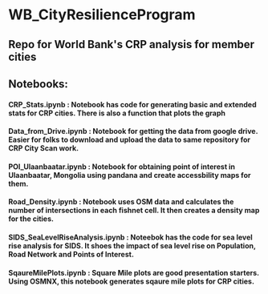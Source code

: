 # WB_CityResilienceProgram

## Repo for World Bank's CRP analysis for member cities

## Notebooks:

#### CRP_Stats.ipynb : Notebook has code for generating basic and extended stats for CRP cities. There is also a function that plots the graph 

#### Data_from_Drive.ipynb : Notebook for getting the data from google drive. Easier for folks to download and upload the data to same repository for CRP City Scan work.

#### POI_Ulaanbaatar.ipynb : Notebook for obtaining point of interest in Ulaanbaatar, Mongolia using pandana and create accessbility maps for them.

#### Road_Density.ipynb : Notebook uses OSM data and calculates the number of intersections in each fishnet cell. It then creates a density map for the cities.

#### SIDS_SeaLevelRiseAnalysis.ipynb : Noteebok has the code for sea level rise analysis for SIDS. It shoes the impact of sea level rise on Population, Road Network and Points of Interest.

#### SqaureMilePlots.ipynb : Square Mile plots are good presentation starters. Using OSMNX, this notebook generates sqaure mile plots for CRP cities.
